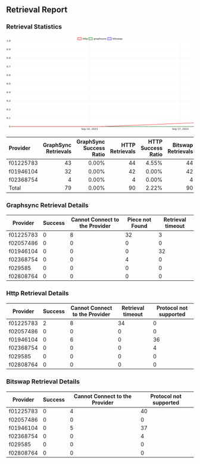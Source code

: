 ## Retrieval Report
### Retrieval Statistics
<img src="https://raw.githubusercontent.com/data-preservation-programs/filplus-checker-assets/main/filecoin-project/filecoin-plus-large-datasets/issues/2140/1695438690504.png"/>

| Provider  | GraphSync Retrievals | GraphSync Success Ratio | HTTP Retrievals | HTTP Success Ratio | Bitswap Retrievals | Bitswap Success Ratio |
| :-------- | -------------------: | ----------------------: | --------------: | -----------------: | -----------------: | --------------------: |
| f01225783 |                   43 |                   0.00% |              44 |              4.55% |                 44 |                 0.00% |
| f01946104 |                   32 |                   0.00% |              42 |              0.00% |                 42 |                 0.00% |
| f02368754 |                    4 |                   0.00% |               4 |              0.00% |                  4 |                 0.00% |
| Total     |                   79 |                   0.00% |              90 |              2.22% |                 90 |                 0.00% |

### Graphsync Retrieval Details
| Provider  | Success | Cannot Connect to the Provider | Piece not Found | Retrieval timeout |
| --------- | ------- | ------------------------------ | --------------- | ----------------- |
| f01225783 | 0       | 8                              | 32              | 3                 |
| f02057486 | 0       | 0                              | 0               | 0                 |
| f01946104 | 0       | 0                              | 0               | 32                |
| f02368754 | 0       | 0                              | 4               | 0                 |
| f029585   | 0       | 0                              | 0               | 0                 |
| f02808764 | 0       | 0                              | 0               | 0                 |

### Http Retrieval Details
| Provider  | Success | Cannot Connect to the Provider | Retrieval timeout | Protocol not supported |
| --------- | ------- | ------------------------------ | ----------------- | ---------------------- |
| f01225783 | 2       | 8                              | 34                | 0                      |
| f02057486 | 0       | 0                              | 0                 | 0                      |
| f01946104 | 0       | 6                              | 0                 | 36                     |
| f02368754 | 0       | 0                              | 0                 | 4                      |
| f029585   | 0       | 0                              | 0                 | 0                      |
| f02808764 | 0       | 0                              | 0                 | 0                      |

### Bitswap Retrieval Details
| Provider  | Success | Cannot Connect to the Provider | Protocol not supported |
| --------- | ------- | ------------------------------ | ---------------------- |
| f01225783 | 0       | 4                              | 40                     |
| f02057486 | 0       | 0                              | 0                      |
| f01946104 | 0       | 5                              | 37                     |
| f02368754 | 0       | 0                              | 4                      |
| f029585   | 0       | 0                              | 0                      |
| f02808764 | 0       | 0                              | 0                      |
